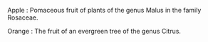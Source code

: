 Apple
:   Pomaceous fruit of plants of the genus Malus in
    the family Rosaceae.

Orange
:   The fruit of an evergreen tree of the genus Citrus.